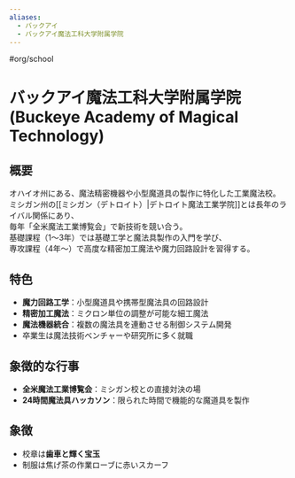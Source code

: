 ```yaml
---
aliases:
  - バックアイ
  - バックアイ魔法工科大学附属学院
---
```


#org/school 
# バックアイ魔法工科大学附属学院 (Buckeye Academy of Magical Technology)

## 概要
オハイオ州にある、魔法精密機器や小型魔道具の製作に特化した工業魔法校。  
ミシガン州の[[ミシガン（デトロイト）|デトロイト魔法工業学院]]とは長年のライバル関係にあり、  
毎年「全米魔法工業博覧会」で新技術を競い合う。  
基礎課程（1〜3年）では基礎工学と魔法具製作の入門を学び、  
専攻課程（4年〜）で高度な精密加工魔法や魔力回路設計を習得する。

## 特色
- **魔力回路工学**：小型魔道具や携帯型魔法具の回路設計  
- **精密加工魔法**：ミクロン単位の調整が可能な細工魔法  
- **魔法機器統合**：複数の魔法具を連動させる制御システム開発  
- 卒業生は魔法技術ベンチャーや研究所に多く就職

## 象徴的な行事
- **全米魔法工業博覧会**：ミシガン校との直接対決の場  
- **24時間魔法具ハッカソン**：限られた時間で機能的な魔道具を製作

## 象徴
- 校章は**歯車と輝く宝玉**
- 制服は焦げ茶の作業ローブに赤いスカーフ
